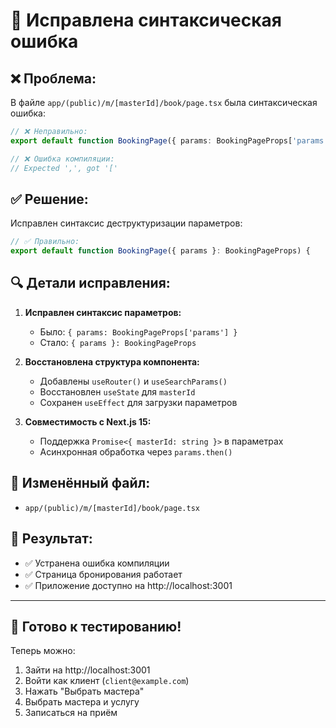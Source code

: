 # 🔧 Исправлена синтаксическая ошибка

## ❌ Проблема:
В файле `app/(public)/m/[masterId]/book/page.tsx` была синтаксическая ошибка:

```typescript
// ❌ Неправильно:
export default function BookingPage({ params: BookingPageProps['params'] }) {

// ❌ Ошибка компиляции:
// Expected ',', got '['
```

## ✅ Решение:
Исправлен синтаксис деструктуризации параметров:

```typescript
// ✅ Правильно:
export default function BookingPage({ params }: BookingPageProps) {
```

## 🔍 Детали исправления:

1. **Исправлен синтаксис параметров:**
   - Было: `{ params: BookingPageProps['params'] }`
   - Стало: `{ params }: BookingPageProps`

2. **Восстановлена структура компонента:**
   - Добавлены `useRouter()` и `useSearchParams()`
   - Восстановлен `useState` для `masterId`
   - Сохранен `useEffect` для загрузки параметров

3. **Совместимость с Next.js 15:**
   - Поддержка `Promise<{ masterId: string }>` в параметрах
   - Асинхронная обработка через `params.then()`

## 📁 Изменённый файл:
- `app/(public)/m/[masterId]/book/page.tsx`

## 🎯 Результат:
- ✅ Устранена ошибка компиляции
- ✅ Страница бронирования работает
- ✅ Приложение доступно на http://localhost:3001

---

## 🚀 Готово к тестированию!

Теперь можно:
1. Зайти на http://localhost:3001
2. Войти как клиент (`client@example.com`)
3. Нажать "Выбрать мастера"
4. Выбрать мастера и услугу
5. Записаться на приём
